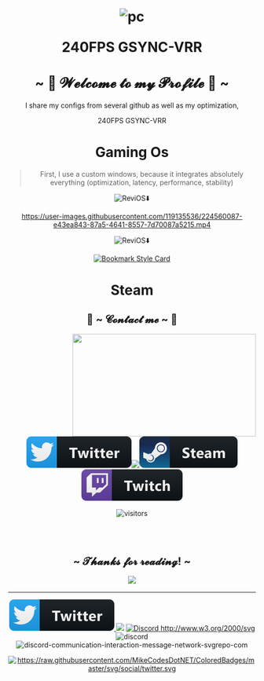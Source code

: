  <center>
<h1 align="center"> <img src="https://github.com/Xx-Ashutosh-xX/Xx-Ashutosh-xX/blob/master/assets/icons/pc.png" alt="pc" width="100" hight="50">
    
   240FPS GSYNC-VRR </h1>

<body>
  <center>
<h1 align="center">~ 💖 𝓦𝓮𝓵𝓬𝓸𝓶𝓮 𝓽𝓸 𝓶𝔂 𝓟𝓻𝓸𝓯𝓲𝓵𝓮 💖 ~</h1>
<div align="center">I share my configs from several github as well as my optimization,
   
240FPS GSYNC-VRR

# Gaming Os
> First, I use a custom windows, because it integrates absolutely everything (optimization, latency, performance, stability)

   ![ReviOS](https://img.shields.io/badge/Settings-Revision%20Tools-blue?style=flat-square):arrow_down:
   
   https://user-images.githubusercontent.com/119135536/224560087-e43ea843-87a5-4641-8557-7d70087a5215.mp4


   
 ![ReviOS](https://img.shields.io/badge/-Download-red?style=flat-square):arrow_down:
   
[![Bookmark Style Card](https://svg.bookmark.style/api?url=https://www.revi.cc/&mode=light&style=horizontal)](https://www.revi.cc/)

# Steam
   
          
   <h2 align="center">           📝 ~ 𝓒𝓸𝓷𝓽𝓪𝓬𝓽 𝓶𝓮 ~ 📝</h2>
  <div align="center">
<img src="https://media.tenor.com/899h7460Lz8AAAAC/getting-ready-raymond-reddington.gif" align="right" width="373.5px" height="208.5px">
  </div>
</br>

<p align="center">
<!-- For more icons please follow  https://github.com/MikeCodesDotNET/ColoredBadges -->
 <a href="https://twitter.com/remy_ftz" target="_blank"><img src="https://raw.githubusercontent.com/MikeCodesDotNET/ColoredBadges/master/svg/social/twitter.svg"><a href="https://discord.gg/Arthe#7178" target="_blank"><img src="https://img.shields.io/badge/-Arthe%237178-informational?&style=for-the-badge&logo=discord&logoColor=white" /></a><a href="https://steamcommunity.com/profiles/76561198195683734/"><img src="https://raw.githubusercontent.com/MikeCodesDotNET/ColoredBadges/master/svg/social/steam.svg"/></a><a href="https://www.twitch.tv/arthe__"><img src="https://raw.githubusercontent.com/MikeCodesDotNET/ColoredBadges/master/svg/streaming/twitch.svg"/></a>
</br>
    
![visitors](https://visitor-badge.glitch.me/badge?page_id=https://github.com/LobArthe/Apex-my-config-240FPS-GSYNC&left_color=green&right_color=lightgrey)
    
   </br> 
</div>
<br>
<div>
<h2 align="center"> ~ 𝓣𝓱𝓪𝓷𝓴𝓼 𝓯𝓸𝓻 𝓻𝓮𝓪𝓭𝓲𝓷𝓰! ~ </h2>
<div align="center">
<img src="https://i.imgur.com/tzYKRfd.gif">
</div>
<hr>
</div>
</div>
    </center>
</body>

 <a href="https://twitter.com/remy_ftz" target="_blank"><img src="https://raw.githubusercontent.com/MikeCodesDotNET/ColoredBadges/master/svg/social/twitter.svg">
<a href="https://steamcommunity.com/profiles/76561198195683734/"><img src="https://user-images.githubusercontent.com/119135536/224574377-dedf1845-5a43-4392-8cb5-36b4ad0c25e9.svg"/></a>
  <a href="#">
    <img src="https://user-images.githubusercontent.com/119135536/224574478-ce32875b-18bd-4dbd-83e9-a427aaf2b28f.svg" alt="Discord" style="vertical-align:top margin:6px 4px">
  </a>
 http://www.w3.org/2000/svg
 ![discord](https://user-images.githubusercontent.com/119135536/224574377-dedf1845-5a43-4392-8cb5-36b4ad0c25e9.svg)
![discord-communication-interaction-message-network-svgrepo-com](https://user-images.githubusercontent.com/119135536/224574478-ce32875b-18bd-4dbd-83e9-a427aaf2b28f.svg)


 <a href="#">
    <img src="" alt="https://raw.githubusercontent.com/MikeCodesDotNET/ColoredBadges/master/svg/social/twitter.svg" style="vertical-align:top margin:6px 4px">
  </a>  
